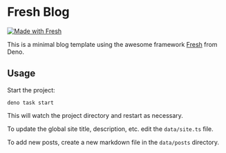 # Fresh Blog

[![Made with Fresh](https://fresh.deno.dev/fresh-badge-dark.svg)](https://fresh.deno.dev)

This is a minimal blog template using the awesome framework [Fresh](https://fresh.deno.dev) from Deno.

## Usage

Start the project:

```
deno task start
```

This will watch the project directory and restart as necessary.

To update the global site title, description, etc. edit the `data/site.ts` file.

To add new posts, create a new markdown file in the `data/posts` directory.



